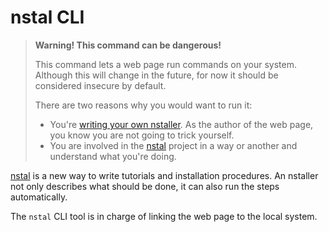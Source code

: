 # nstal CLI

> **Warning! This command can be dangerous!**
>
> This command lets a web page run commands on your system. Although this will change in the future, for now it should be considered insecure by default.
>
> There are two reasons why you would want to run it:
> - You're [writing your own nstaller](https://nstal.dev/). As the author of the web page, you know you are not going to trick yourself.
> - You are involved in the [nstal](https://nstal.dev/) project in a way or another and understand what you're doing.

[nstal](https://nstal.dev/) is a new way to write tutorials and installation procedures.
An nstaller not only describes what should be done, it can also run the steps automatically.

The `nstal` CLI tool is in charge of linking the web page to the local system.
